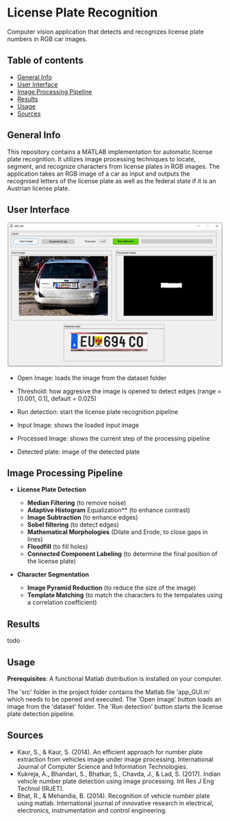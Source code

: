 # License Plate Recognition

Computer vision application that detects and recognizes license plate numbers in RGB car images.

## Table of contents

* [General Info](#general-info)
* [User Interface](#user-interface)
* [Image Processing Pipeline](#image-processing-pipeline)
* [Results](#results)
* [Usage](#setup)
* [Sources](#sources)

## General Info

This repository contains a MATLAB implementation for automatic license plate recognition. It utilizes image processing techniques to locate, segment, and recognize characters from license plates in RGB images.
The application takes an RGB image of a car as input and outputs the recognised letters of the license plate as well as the federal state if it is an Austrian license plate.

## User Interface

<p float = "left">
    <img src = "gui.png">	
</p>

- Open Image: loads the image from the dataset folder
- Threshold: how aggresive the image is opened to detect edges (range = [0.001, 0.1], default = 0.025)
- Run detection: start the license plate recognition pipeline

- Input Image: shows the loaded input image
- Processed Image: shows the current step of the processing pipeline
- Detected plate: image of the detected plate

## Image Processing Pipeline
* **License Plate Detection**
	- **Median Filtering** (to remove noise)
	- **Adaptive Histogram** Equalization** (to enhance contrast)
	- **Image Subtraction** (to enhance edges)
	- **Sobel filtering** (to detect edges)
	- **Mathematical Morphologies** (Dilate and Erode, to close gaps in lines)
	- **Floodfill** (to fill holes)
	- **Connected Component Labeling** (to determine the final position of the license plate)
	
* **Character Segmentation**
    - **Image Pyramid Reduction** (to reduce the size of the image)
	- **Template Matching** (to match the characters to the tempalates using a correlation coefficient)
	
## Results

todo

## Usage

**Prerequisites**: A functional Matlab distribution is installed on your computer.

The 'src' folder in the project folder contains the Matlab file 'app_GUI.m' which needs to be opened and executed. The 'Open Image' button loads an image from the 'dataset' folder. The 'Run detection' button 
starts the license plate detection pipeline.

## Sources

* Kaur, S., & Kaur, S. (2014). An efficient approach for number plate extraction from vehicles image under image processing. International Journal of Computer Science and Information Technologies.
* Kukreja, A., Bhandari, S., Bhatkar, S., Chavda, J., & Lad, S. (2017). Indian vehicle number plate detection using image processing. Int Res J Eng Technol (IRJET).
* Bhat, R., & Mehandia, B. (2014). Recognition of vehicle number plate using matlab. International journal of innovative research in electrical, electronics, instrumentation and control engineering.
